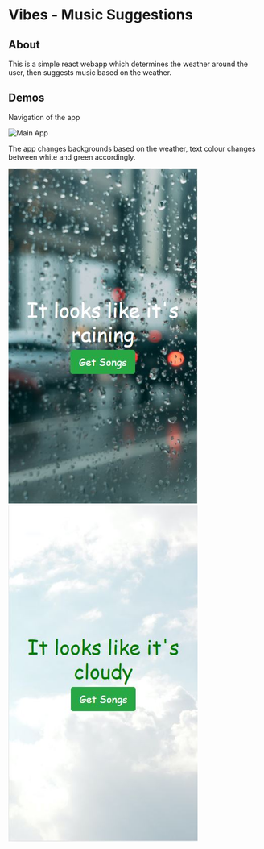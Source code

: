 # Vibes - Music Suggestions

## About
This is a simple react webapp which determines the weather around the user, then suggests music based on the weather. 

## Demos
Navigation of the app

![Main App](demo/MainDemo.gif)

The app changes backgrounds based on the weather, text colour changes between white and green accordingly.

![Rainy Demo](demo/demo-rain.JPG) ![Cloudy Demo](demo/demo-cloudy.JPG)



